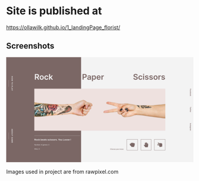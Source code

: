 # Site is published at
https://ollawilk.github.io/1_landingPage_florist/

## Screenshots
![Screenshot](img/screenshot.png)

Images used in project are from rawpixel.com